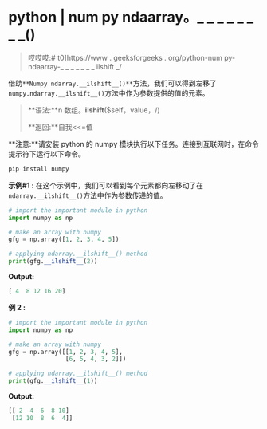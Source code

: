 # python | num py ndaarray。_ _ _ _ _ _ _ _()

> 哎哎哎:# t0]https://www . geeksforgeeks . org/python-num py-ndaarray-_ _ _ _ _ _ _ ilshift _/

借助`**Numpy ndarray.__ilshift__()**`方法，我们可以得到左移了`numpy.ndarray.__ilshift__()`方法中作为参数提供的值的元素。

> **语法:**n 数组。__ilshift__($self，value，/)
> 
> **返回:**自我<<=值

**注意:**请安装 python 的 numpy 模块执行以下任务。连接到互联网时，在命令提示符下运行以下命令。

```py
pip install numpy
```

**示例#1 :**
在这个示例中，我们可以看到每个元素都向左移动了在`ndarray.__ilshift__()`方法中作为参数传递的值。

```py
# import the important module in python
import numpy as np

# make an array with numpy
gfg = np.array([1, 2, 3, 4, 5])

# applying ndarray.__ilshift__() method
print(gfg.__ilshift__(2))
```

**Output:**

```py
[ 4  8 12 16 20]

```

**例 2 :**

```py
# import the important module in python
import numpy as np

# make an array with numpy
gfg = np.array([[1, 2, 3, 4, 5],
                [6, 5, 4, 3, 2]])

# applying ndarray.__ilshift__() method
print(gfg.__ilshift__(1))
```

**Output:**

```py
[[ 2  4  6  8 10]
 [12 10  8  6  4]]

```